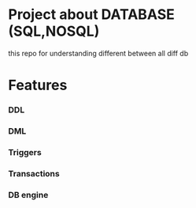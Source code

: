 # Project about DATABASE (SQL,NOSQL)

this repo for understanding different between all diff db

# Features

### DDL

### DML

### Triggers

### Transactions

### DB engine
